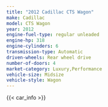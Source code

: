 ```yaml
---
title: "2012 Cadillac CTS Wagon"
make: Cadillac
model: CTS Wagon
year: 2012
engine-fuel-type: regular unleaded
engine-hp: 318
engine-cylinders: 6
transmission-type: Automatic
driven-wheels: Rear wheel drive
number-of-doors: 4
market-category: Luxury,Performance
vehicle-size: Midsize
vehicle-style: Wagon
---
```


{{< car_info >}}

